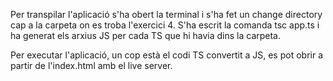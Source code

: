 Per transpilar l'aplicació s'ha obert la terminal i s'ha fet un change directory cap a la carpeta on es troba l'exercici 4.
S'ha escrit la comanda tsc app.ts i ha generat els arxius JS per cada TS que hi havia dins la carpeta.

Per executar l'aplicació, un cop està el codi TS convertit a JS, es pot obrir a partir de l'index.html amb el live server.